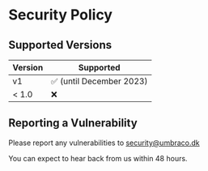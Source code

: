 # Security Policy

## Supported Versions

| Version     | Supported                                   |
| ----------- | ------------------------------------------- |
| v1          | :white_check_mark: (until December 2023)    |
| < 1.0       | :x:                                         |

## Reporting a Vulnerability

Please report any vulnerabilities to security@umbraco.dk

You can expect to hear back from us within 48 hours.
